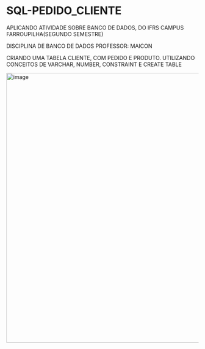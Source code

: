 # SQL-PEDIDO_CLIENTE

APLICANDO ATIVIDADE SOBRE BANCO DE DADOS, DO IFRS CAMPUS FARROUPILHA(SEGUNDO SEMESTRE)

DISCIPLINA DE BANCO DE DADOS
PROFESSOR: MAICON

CRIANDO UMA TABELA CLIENTE, COM PEDIDO E PRODUTO. UTILIZANDO CONCEITOS DE VARCHAR, NUMBER, CONSTRAINT E CREATE TABLE

<img width="972" height="705" alt="image" src="https://github.com/user-attachments/assets/e74ae66e-f85c-4564-8d4e-ede62d6e5634" />

